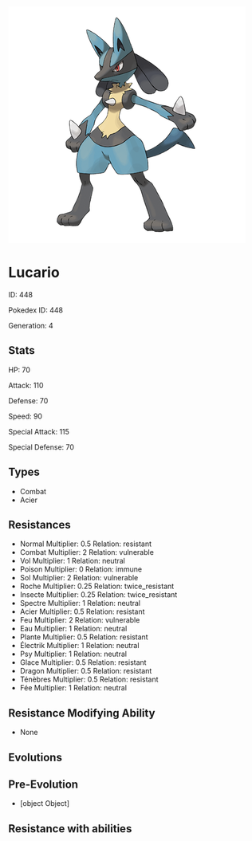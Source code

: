 ![](https://raw.githubusercontent.com/PokeAPI/sprites/master/sprites/pokemon/other/official-artwork/448.png)

# Lucario
ID: 448

Pokedex ID: 448

Generation: 4

## Stats

HP: 70

Attack: 110

Defense: 70

Speed: 90

Special Attack: 115

Special Defense: 70

## Types

- Combat
- Acier
## Resistances

- Normal Multiplier: 0.5 Relation: resistant
- Combat Multiplier: 2 Relation: vulnerable
- Vol Multiplier: 1 Relation: neutral
- Poison Multiplier: 0 Relation: immune
- Sol Multiplier: 2 Relation: vulnerable
- Roche Multiplier: 0.25 Relation: twice_resistant
- Insecte Multiplier: 0.25 Relation: twice_resistant
- Spectre Multiplier: 1 Relation: neutral
- Acier Multiplier: 0.5 Relation: resistant
- Feu Multiplier: 2 Relation: vulnerable
- Eau Multiplier: 1 Relation: neutral
- Plante Multiplier: 0.5 Relation: resistant
- Électrik Multiplier: 1 Relation: neutral
- Psy Multiplier: 1 Relation: neutral
- Glace Multiplier: 0.5 Relation: resistant
- Dragon Multiplier: 0.5 Relation: resistant
- Ténèbres Multiplier: 0.5 Relation: resistant
- Fée Multiplier: 1 Relation: neutral
## Resistance Modifying Ability

- None

## Evolutions

## Pre-Evolution

- [object Object]

## Resistance with abilities
